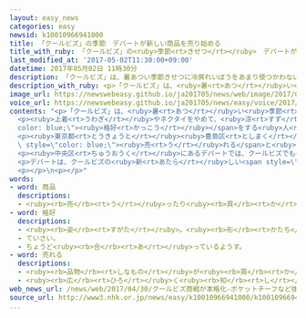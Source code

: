 ```yaml
---
layout: easy_news
categories: easy
newsid: k10010966941000
title: 「クールビズ」の季節　デパートが新しい商品を売り始める
title_with_ruby: 「クールビズ」の<ruby>季節<rt>きせつ</rt></ruby>　デパートが<ruby>新<rt>あたら</rt></ruby>しい<ruby>商品<rt>しょうひん</rt></ruby>を<ruby>売<rt>う</rt></ruby>り<ruby>始<rt>はじ</rt></ruby>める
last_modified_at: '2017-05-02T11:30:00+09:00'
datetime: 2017年05月02日 11時30分
description: 「クールビズ」は、暑あつい季節きせつに冷房れいぼうをあまり使つかわないように仕事しごとでも涼すずしい服ふくを着きたりすることで、今年ことしも５月がつ１日ついたちから始はじまりました。
description_with_ruby: <p>「クールビズ」は、<ruby>暑<rt>あつ</rt></ruby>い<ruby>季節<rt>きせつ</rt></ruby>に<ruby>冷房<rt>れいぼう</rt></ruby>をあまり<ruby>使<rt>つか</rt></ruby>わないように<ruby>仕事<rt>しごと</rt></ruby>でも<ruby>涼<rt>すず</rt></ruby>しい<ruby>服<rt>ふく</rt></ruby>を<ruby>着<rt>き</rt></ruby>たりすることで、<ruby>今年<rt>ことし</rt></ruby>も５<ruby>月<rt>がつ</rt></ruby><ruby>１日<rt>ついたち</rt></ruby>から<ruby>始<rt>はじ</rt></ruby>まりました。
image_url: https://newswebeasy.github.io/ja201705/news/web/image/2017/05/02/k10010966941000.jpg
voice_url: https://newswebeasy.github.io/ja201705/news/easy/voice/2017/05/02/k10010966941000.mp3
contents: "<p>「クールビズ」は、<ruby>暑<rt>あつ</rt></ruby>い<ruby>季節<rt>きせつ</rt></ruby>に<ruby>冷房<rt>れいぼう</rt></ruby>をあまり<ruby>使<rt>つか</rt></ruby>わないように<ruby>仕事<rt>しごと</rt></ruby>でも<ruby>涼<rt>すず</rt></ruby>しい<ruby>服<rt>ふく</rt></ruby>を<ruby>着<rt>き</rt></ruby>たりすることで、<ruby>今年<rt>ことし</rt></ruby>も５<ruby>月<rt>がつ</rt></ruby><ruby>１日<rt>ついたち</rt></ruby>から<ruby>始<rt>はじ</rt></ruby>まりました。</p>\n\
  <p><ruby>上着<rt>うわぎ</rt></ruby>やネクタイをやめて、<ruby>涼<rt>すず</rt></ruby>しい<span style=\"\
  color: blue;\"><ruby>格好<rt>かっこう</rt></ruby></span>をする<ruby>人<rt>ひと</rt></ruby>が<ruby>増<rt>ふ</rt></ruby>えるため、いろいろなデパートがクールビズの<ruby>売<rt>う</rt></ruby>り<ruby>場<rt>ば</rt></ruby>を<ruby>作<rt>つく</rt></ruby>っています。</p>\n\
  <p><ruby>東京都<rt>とうきょうと</rt></ruby><ruby>豊島区<rt>としまく</rt></ruby>にあるデパートは、<ruby>大事<rt>だいじ</rt></ruby>な<ruby>仕事<rt>しごと</rt></ruby>のときはネクタイの<ruby>代<rt>か</rt></ruby>わりにポケットチーフをしたらどうかと<ruby>考<rt>かんが</rt></ruby>えました。<ruby>今年<rt>ことし</rt></ruby>はポケットチーフを<ruby>今<rt>いま</rt></ruby>までの２<ruby>倍<rt>ばい</rt></ruby><ruby>用意<rt>ようい</rt></ruby>しました。<ruby>店<rt>みせ</rt></ruby>の<ruby>人<rt>ひと</rt></ruby>は３０００<ruby>円<rt>えん</rt></ruby>〜５０００<ruby>円<rt>えん</rt></ruby>の<ruby>物<rt>もの</rt></ruby>がよく<span\
  \ style=\"color: blue;\"><ruby>売<rt>う</rt></ruby>れる</span>と<ruby>言<rt>い</rt></ruby>っています。</p>\n\
  <p><ruby>中央区<rt>ちゅうおうく</rt></ruby>にあるデパートでは、クールビズでも<ruby>上着<rt>うわぎ</rt></ruby>を<ruby>着<rt>き</rt></ruby>たい<ruby>人<rt>ひと</rt></ruby>のために、<ruby>絹<rt>きぬ</rt></ruby>などを<ruby>使<rt>つか</rt></ruby>って<ruby>普通<rt>ふつう</rt></ruby>より１００ｇ<ruby>以上<rt>いじょう</rt></ruby><ruby>軽<rt>かる</rt></ruby>い<ruby>上着<rt>うわぎ</rt></ruby>を<ruby>売<rt>う</rt></ruby>り<ruby>始<rt>はじ</rt></ruby>めました。この<ruby>上着<rt>うわぎ</rt></ruby>は<ruby>水<rt>みず</rt></ruby>で<ruby>洗<rt>あら</rt></ruby>うこともできます。</p>\n\
  <p>デパートは、クールビズの<ruby>新<rt>あたら</rt></ruby>しい<span style=\"color: blue;\"><ruby>商品<rt>しょうひん</rt></ruby></span>を<ruby>置<rt>お</rt></ruby>いて、<ruby>服<rt>ふく</rt></ruby>などをたくさん<ruby>売<rt>う</rt></ruby>りたいと<ruby>考<rt>かんが</rt></ruby>えています。</p>\n\
  <p></p>\n<p></p>"
words:
- word: 商品
  descriptions:
  - <ruby><rb>売</rb><rt>う</rt></ruby>ったり<ruby><rb>買</rb><rt>か</rt></ruby>ったりするための<ruby><rb>品物</rb><rt>しなもの</rt></ruby>。
- word: 格好
  descriptions:
  - <ruby><rb>姿</rb><rt>すがた</rt></ruby>。<ruby><rb>形</rb><rt>かたち</rt></ruby>。
  - ていさい。
  - ちょうど<ruby><rb>合</rb><rt>あ</rt></ruby>っているようす。
- word: 売れる
  descriptions:
  - <ruby><rb>品物</rb><rt>しなもの</rt></ruby>が<ruby><rb>買</rb><rt>か</rt></ruby>われる。
  - <ruby><rb>広</rb><rt>ひろ</rt></ruby>く<ruby><rb>知</rb><rt>し</rt></ruby>られる。
web_news_url: /news/web/2017/04/30/クールビズ商戦が本格化-ポケットチーフなど強化/
source_url: http://www3.nhk.or.jp/news/easy/k10010966941000/k10010966941000.html
...
```

